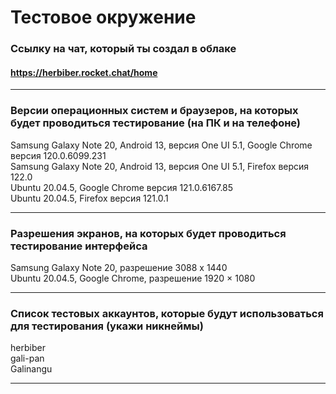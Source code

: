 # Тестовое окружение

### Ссылку на чат, который ты создал в облаке
#### https://herbiber.rocket.chat/home
***
### Версии операционных систем и браузеров, на которых будет проводиться тестирование (на ПК и на телефоне)
Samsung Galaxy Note 20, Android 13, версия One UI 5.1, Google Chrome версия 120.0.6099.231  
Samsung Galaxy Note 20, Android 13, версия One UI 5.1, Firefox версия 122.0  
Ubuntu 20.04.5, Google Chrome версия 121.0.6167.85  
Ubuntu 20.04.5, Firefox версия 121.0.1  
***
### Разрешения экранов, на которых будет проводиться тестирование интерфейса
Samsung Galaxy Note 20, разрешение 3088 x 1440  
Ubuntu 20.04.5, Google Chrome, разрешение 1920 × 1080
***
### Список тестовых аккаунтов, которые будут использоваться для тестирования (укажи никнеймы)

herbiber  
gali-pan  
Galinangu  

***

